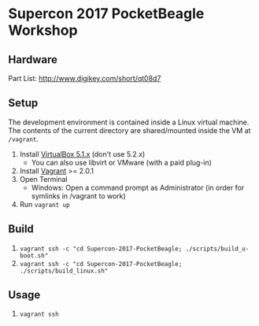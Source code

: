 # Supercon 2017 PocketBeagle Workshop

## Hardware

Part List: http://www.digikey.com/short/qt08d7

## Setup

The development environment is contained inside a Linux virtual machine. The contents of the current directory are shared/mounted inside the VM at `/vagrant`.

1. Install [VirtualBox 5.1.x](https://www.virtualbox.org/wiki/Download_Old_Builds_5_1) (don't use 5.2.x)
   - You can also use libvirt or VMware (with a paid plug-in)
1. Install [Vagrant](https://www.vagrantup.com/downloads.html) >= 2.0.1
1. Open Terminal
   - Windows: Open a command prompt as Administrator (in order for symlinks in /vagrant to work)
1. Run `vagrant up`

## Build

1. `vagrant ssh -c "cd Supercon-2017-PocketBeagle; ./scripts/build_u-boot.sh"`
1. `vagrant ssh -c "cd Supercon-2017-PocketBeagle; ./scripts/build_linux.sh"`

## Usage

1. `vagrant ssh`
